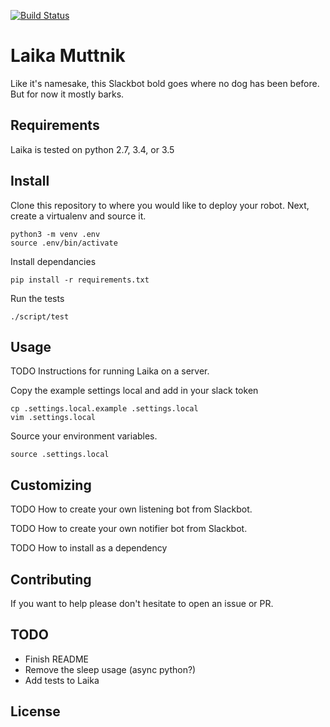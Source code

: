 
[![Build Status](https://travis-ci.org/hockeybuggy/laika-muttnik.svg?branch=master)](https://travis-ci.org/hockeybuggy/laika-muttnik)

# Laika Muttnik

Like it's namesake, this Slackbot bold goes where no dog has been before. But
for now it mostly barks.

## Requirements

Laika is tested on python 2.7, 3.4, or 3.5

## Install

Clone this repository to where you would like to deploy your robot. Next,
create a virtualenv and source it.

    python3 -m venv .env
    source .env/bin/activate


Install dependancies

    pip install -r requirements.txt

Run the tests

    ./script/test

## Usage

TODO Instructions for running Laika on a server.

Copy the example settings local and add in your slack token

    cp .settings.local.example .settings.local
    vim .settings.local

Source your environment variables.

    source .settings.local

## Customizing

TODO How to create your own listening bot from Slackbot.

TODO How to create your own notifier bot from Slackbot.

TODO How to install as a dependency

## Contributing

If you want to help please don't hesitate to open an issue or PR.

## TODO

- Finish README
- Remove the sleep usage (async python?)
- Add tests to Laika

## License


